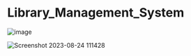 # Library_Management_System
![image](https://github.com/samalihapugahapitiya/Library_Management_System/assets/99489672/2e28e685-8ff9-49a9-8f09-2aa1c8d2d8f3)

![Screenshot 2023-08-24 111428](https://github.com/samalihapugahapitiya/Library_Management_System/assets/99489672/f56b2f58-35dd-4f01-946d-0e96bd6b1ee1)
